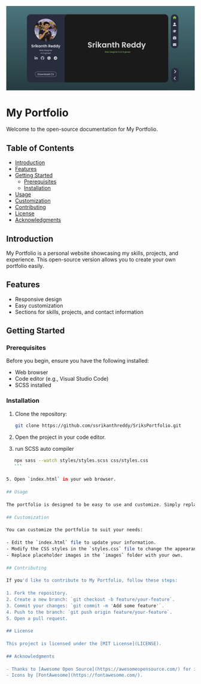 ![Thumbnail](https://github.com/ssrikanthreddy/SriksPortfolio/blob/main/assets/thumbnail.png?raw=true)

# My Portfolio

Welcome to the open-source documentation for My Portfolio.

## Table of Contents

- [Introduction](#introduction)
- [Features](#features)
- [Getting Started](#getting-started)
  - [Prerequisites](#prerequisites)
  - [Installation](#installation)
- [Usage](#usage)
- [Customization](#customization)
- [Contributing](#contributing)
- [License](#license)
- [Acknowledgments](#acknowledgments)

## Introduction

My Portfolio is a personal website showcasing my skills, projects, and experience. This open-source version allows you to create your own portfolio easily.

## Features

- Responsive design
- Easy customization
- Sections for skills, projects, and contact information

## Getting Started

### Prerequisites

Before you begin, ensure you have the following installed:

- Web browser
- Code editor (e.g., Visual Studio Code)
- SCSS installed

### Installation

1. Clone the repository:

   ```bash
   git clone https://github.com/ssrikanthreddy/SriksPortfolio.git
   ```

2. Open the project in your code editor.

3. run SCSS auto compiler
  ```bash
     npx sass --watch styles/styles.scss css/styles.css
     ```
   
5. Open `index.html` in your web browser.

## Usage

The portfolio is designed to be easy to use and customize. Simply replace the placeholder content with your own information.

## Customization

You can customize the portfolio to suit your needs:

- Edit the `index.html` file to update your information.
- Modify the CSS styles in the `styles.css` file to change the appearance.
- Replace placeholder images in the `images` folder with your own.

## Contributing

If you'd like to contribute to My Portfolio, follow these steps:

1. Fork the repository.
2. Create a new branch: `git checkout -b feature/your-feature`.
3. Commit your changes: `git commit -m 'Add some feature'`.
4. Push to the branch: `git push origin feature/your-feature`.
5. Open a pull request.

## License

This project is licensed under the [MIT License](LICENSE).

## Acknowledgments

- Thanks to [Awesome Open Source](https://awesomeopensource.com/) for inspiration.
- Icons by [FontAwesome](https://fontawesome.com/).


